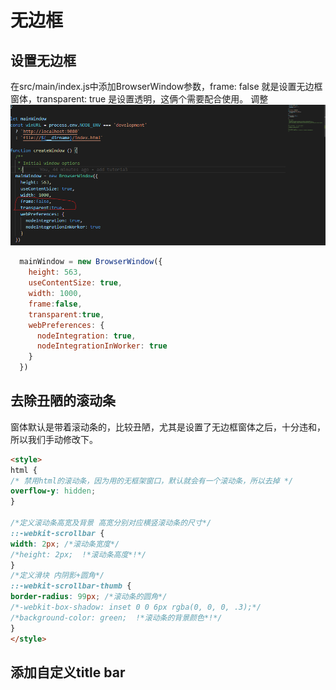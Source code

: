 # 无边框

## 设置无边框

在src/main/index.js中添加BrowserWindow参数，frame: false 就是设置无边框窗体，transparent: true 是设置透明，这俩个需要配合使用。
调整
![](./png/4-1.png)
``` javascript
  mainWindow = new BrowserWindow({
    height: 563,
    useContentSize: true,
    width: 1000,
    frame:false,
    transparent:true,
    webPreferences: {
      nodeIntegration: true,
      nodeIntegrationInWorker: true
    }
  })
```
## 去除丑陋的滚动条

窗体默认是带着滚动条的，比较丑陋，尤其是设置了无边框窗体之后，十分违和，所以我们手动修改下。

``` html
<style>
html {
/* 禁用html的滚动条，因为用的无框架窗口，默认就会有一个滚动条，所以去掉 */
overflow-y: hidden;
}

/*定义滚动条高宽及背景 高宽分别对应横竖滚动条的尺寸*/
::-webkit-scrollbar {
width: 2px; /*滚动条宽度*/
/*height: 2px;  !*滚动条高度*!*/
}
/*定义滑块 内阴影+圆角*/
::-webkit-scrollbar-thumb {
border-radius: 99px; /*滚动条的圆角*/
/*-webkit-box-shadow: inset 0 0 6px rgba(0, 0, 0, .3);*/
/*background-color: green;  !*滚动条的背景颜色*!*/
}
</style>
```
## 添加自定义title bar

``` bash

```